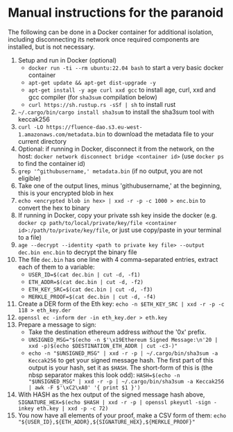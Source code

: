 # Manual instructions for the paranoid

The following can be done in a Docker container for additional isolation, including disconnecting its network once required components are installed, but is not necessary.

1. Setup and run in Docker (optional)
   - `docker run -ti --rm ubuntu:22.04 bash` to start a very basic docker container
   - `apt-get update && apt-get dist-upgrade -y`
   - `apt-get install -y age curl xxd gcc` to install age, curl, xxd and gcc compiler (for `sha3sum` compilation below)
   - `curl https://sh.rustup.rs -sSf | sh` to install rust
2. `~/.cargo/bin/cargo install sha3sum` to install the sha3sum tool with keccak256
3. `curl -LO https://fluence-dao.s3.eu-west-1.amazonaws.com/metadata.bin` to download the metadata file to your current directory
4.  Optional: if running in Docker, disconnect it from the network, on the host: `docker network disconnect bridge <container id>` (use `docker ps` to find the container id)
5. `grep '^githubusername,' metadata.bin` (if no output, you are not eligible)
6. Take one of the output lines, minus 'githubusername,' at the beginning, this is your encrypted blob in hex
7. `echo <encrypted blob in hex> | xxd -r -p -c 1000 > enc.bin` to convert the hex to binary
8.  If running in Docker, copy your private ssh key inside the docker (e.g. `docker cp path/to/local/private/key/file <container id>:/path/to/private/key/file`, or just use copy/paste in your terminal to a file)
9.  `age --decrypt --identity <path to private key file> --output dec.bin enc.bin` to decrypt the binary file
10. The file `dec.bin` has one line with 4 comma-separated entries, extract each of them to a variable:
    - `USER_ID=$(cat dec.bin | cut -d, -f1)`
    - `ETH_ADDR=$(cat dec.bin | cut -d, -f2)`
    - `ETH_KEY_SRC=$(cat dec.bin | cut -d, -f3)`
    - `MERKLE_PROOF=$(cat dec.bin | cut -d, -f4)`
11. Create a DER form of the Eth key: `echo -n $ETH_KEY_SRC | xxd -r -p -c 118 > eth_key.der`
12. `openssl ec -inform der -in eth_key.der > eth.key`
13. Prepare a message to sign:
    - Take the destination ethereum address _without_ the '0x' prefix.
    - `UNSIGNED_MSG="$(echo -n $'\x19Ethereum Signed Message:\n'20 | xxd -p)$(echo $DESTINATION_ETH_ADDR | cut -c3-)"`
    - `echo -n "$UNSIGNED_MSG" | xxd -r -p | ~/.cargo/bin/sha3sum -a Keccak256` to get your signed message hash. The first part of this output is your hash, set it as `$HASH`. The short-form of this is (the nbsp separator makes this look odd): `HASH=$(echo -n "$UNSIGNED_MSG" | xxd -r -p | ~/.cargo/bin/sha3sum -a Keccak256 | awk -F $'\xC2\xA0' '{ print $1 }')`
14. With HASH as the hex output of the signed message hash above, `SIGNATURE_HEX=$(echo $HASH | xxd -r -p | openssl pkeyutl -sign -inkey eth.key | xxd -p -c 72)`
15. You now have all elements of your proof, make a CSV form of them: `echo "${USER_ID},${ETH_ADDR},${SIGNATURE_HEX},${MERKLE_PROOF}"`
